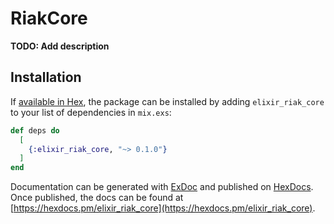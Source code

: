 # RiakCore

**TODO: Add description**

## Installation

If [available in Hex](https://hex.pm/docs/publish), the package can be installed
by adding `elixir_riak_core` to your list of dependencies in `mix.exs`:

```elixir
def deps do
  [
    {:elixir_riak_core, "~> 0.1.0"}
  ]
end
```

Documentation can be generated with [ExDoc](https://github.com/elixir-lang/ex_doc)
and published on [HexDocs](https://hexdocs.pm). Once published, the docs can
be found at [https://hexdocs.pm/elixir_riak_core](https://hexdocs.pm/elixir_riak_core).

